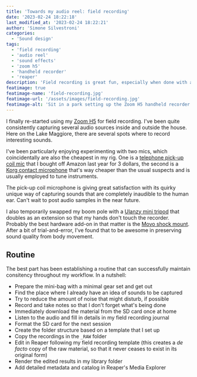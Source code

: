 ```yaml
---
title: 'Towards my audio reel: field recording'
date: '2023-02-24 18:22:18'
last_modified_at: '2023-02-24 18:22:21'
author: 'Simone Silvestroni'
categories: 
  - 'Sound design'
tags:
  - 'field recording'
  - 'audio reel'
  - 'sound effects'
  - 'zoom h5'
  - 'handheld recorder'
  - 'reaper'
description: 'Field recording is great fun, especially when done with a precise plan.'
featimage: true
featimage-name: 'field-recording.jpg'
featimage-url: '/assets/images/field-recording.jpg'
featimage-alt: 'Sit in a park setting up the Zoom H5 handheld recorder for a session of field recording. Photo by Silvia Maggi.'
---
```

I finally re-started using my [Zoom H5](/uses/) for field recording. I've been quite consistently capturing several audio sources inside and outside the house. Here on the Lake Maggiore, there are several spots where to record interesting sounds. 

I've been particularly enjoying experimenting with two mics, which coincidentally are also the cheapest in my rig. One is a [telephone pick-up coil mic](https://www.amazon.com/Telephone-Microphone-Suction-Cup-Pickup/dp/B0034I75IK) that I bought off Amazon last year for 3 dollars, the second is a [Korg contact microphone](https://www.korg.com/us/products/tuners/cm_300/) that's way cheaper than the usual suspects and is usually employed to tune instruments.

The pick-up coil microphone is giving great satisfaction with its quirky unique way of capturing sounds that are completely inaudible to the human ear. Can't wait to post audio samples in the near future.

I also temporarily swapped my boom pole with a [Ulanzy mini tripod](https://www.ulanzi.com/products/extensible-tripod-mt08?_pos=1&_sid=355878268&_ss=r) that doubles as an extension so that my hands don't touch the recorder. Probably the best hardware add-on in that matter is the [Movo shock mount](https://www.movophoto.com/collections/shockmounts/products/movo-smm5-v2-dual-suspension-mount-for-digital-recorders). After a bit of trial-and-error, I've found that to be awesome in preserving sound quality from body movement.

## Routine

The best part has been establishing a routine that can successfully maintain consitency throughout my workflow. In a nutshell:

- Prepare the mini-bag with a minimal gear set and get out
- Find the place where I already have an idea of sounds to be captured
- Try to reduce the amount of noise that might disturb, if possible
- Record and take notes so that I don't forget what's being done
- Immediately download the material from the SD card once at home
- Listen to the audio and fill in details in my field recording journal
- Format the SD card for the next session
- Create the folder structure based on a template that I set up
- Copy the recordings in the `_RAW` folder
- Edit in Reaper following my field recording template (this creates a _de facto_ copy of the raw material, so that it never ceases to exist in its original form)
- Render the edited results in my library folder
- Add detailed metadata and catalog in Reaper's Media Explorer